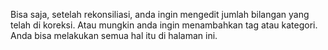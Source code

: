 Bisa saja, setelah rekonsiliasi, anda ingin mengedit jumlah bilangan yang telah di koreksi. Atau mungkin anda ingin menambahkan tag atau kategori. Anda bisa melakukan semua hal itu di halaman ini.